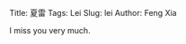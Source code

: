 Title: 夏雷
Tags: Lei
Slug: lei
Author: Feng Xia

<div class="jumbotron">
I miss you very much.
</div>

<div id="sth"></div>

<script type="text/babel">
var PresentationBox = React.createClass({
    componentDidMount: function(){
    },
    render: function(){
        var images = [];
        for (var i=1; i<101; i++){
            var pad = "0000";
            var str = ""+i;
            var name = pad.substring(0, pad.length - str.length) + str;
            images.push({
                key: name,
                thumb: "/images/memory/IMG_"+name+"-small.jpg",
                full: "/images/memory/IMG_"+name+".jpg"
            });
        }

        var imageFields = images.map(function(img){
            return (
                <a href={img.full} key={img.key}>
                    <img src={img.thumb} width="100%"/>
                </a>
            );
        });
        return (
            <div className="my-multicol-4 grid">
                {imageFields}
            </div>
        );
    }
});

ReactDOM.render(
  <PresentationBox />,
  document.getElementById("sth")
);
</script>
